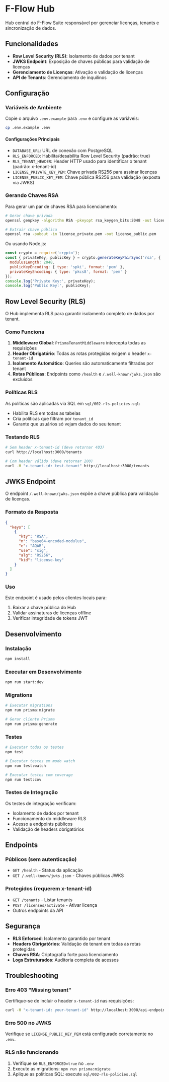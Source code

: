 # F-Flow Hub

Hub central do F-Flow Suite responsável por gerenciar licenças, tenants e sincronização de dados.

## Funcionalidades

- **Row Level Security (RLS)**: Isolamento de dados por tenant
- **JWKS Endpoint**: Exposição de chaves públicas para validação de licenças
- **Gerenciamento de Licenças**: Ativação e validação de licenças
- **API de Tenants**: Gerenciamento de inquilinos

## Configuração

### Variáveis de Ambiente

Copie o arquivo `.env.example` para `.env` e configure as variáveis:

```bash
cp .env.example .env
```

#### Configurações Principais

- `DATABASE_URL`: URL de conexão com PostgreSQL
- `RLS_ENFORCED`: Habilita/desabilita Row Level Security (padrão: true)
- `RLS_TENANT_HEADER`: Header HTTP usado para identificar o tenant (padrão: x-tenant-id)
- `LICENSE_PRIVATE_KEY_PEM`: Chave privada RS256 para assinar licenças
- `LICENSE_PUBLIC_KEY_PEM`: Chave pública RS256 para validação (exposta via JWKS)

### Gerando Chaves RSA

Para gerar um par de chaves RSA para licenciamento:

```bash
# Gerar chave privada
openssl genpkey -algorithm RSA -pkeyopt rsa_keygen_bits:2048 -out license_private.pem

# Extrair chave pública
openssl rsa -pubout -in license_private.pem -out license_public.pem
```

Ou usando Node.js:

```javascript
const crypto = require('crypto');
const { privateKey, publicKey } = crypto.generateKeyPairSync('rsa', {
  modulusLength: 2048,
  publicKeyEncoding: { type: 'spki', format: 'pem' },
  privateKeyEncoding: { type: 'pkcs8', format: 'pem' }
});
console.log('Private Key:', privateKey);
console.log('Public Key:', publicKey);
```

## Row Level Security (RLS)

O Hub implementa RLS para garantir isolamento completo de dados por tenant.

### Como Funciona

1. **Middleware Global**: `PrismaTenantMiddleware` intercepta todas as requisições
2. **Header Obrigatório**: Todas as rotas protegidas exigem o header `x-tenant-id`
3. **Isolamento Automático**: Queries são automaticamente filtradas por tenant
4. **Rotas Públicas**: Endpoints como `/health` e `/.well-known/jwks.json` são excluídos

### Políticas RLS

As políticas são aplicadas via SQL em `sql/002-rls-policies.sql`:

- Habilita RLS em todas as tabelas
- Cria políticas que filtram por `tenant_id`
- Garante que usuários só vejam dados do seu tenant

### Testando RLS

```bash
# Sem header x-tenant-id (deve retornar 403)
curl http://localhost:3000/tenants

# Com header válido (deve retornar 200)
curl -H "x-tenant-id: test-tenant" http://localhost:3000/tenants
```

## JWKS Endpoint

O endpoint `/.well-known/jwks.json` expõe a chave pública para validação de licenças.

### Formato da Resposta

```json
{
  "keys": [
    {
      "kty": "RSA",
      "n": "base64-encoded-modulus",
      "e": "AQAB",
      "use": "sig",
      "alg": "RS256",
      "kid": "license-key"
    }
  ]
}
```

### Uso

Este endpoint é usado pelos clientes locais para:
1. Baixar a chave pública do Hub
2. Validar assinaturas de licenças offline
3. Verificar integridade de tokens JWT

## Desenvolvimento

### Instalação

```bash
npm install
```

### Executar em Desenvolvimento

```bash
npm run start:dev
```

### Migrations

```bash
# Executar migrations
npm run prisma:migrate

# Gerar cliente Prisma
npm run prisma:generate
```

### Testes

```bash
# Executar todos os testes
npm test

# Executar testes em modo watch
npm run test:watch

# Executar testes com coverage
npm run test:cov
```

### Testes de Integração

Os testes de integração verificam:

- Isolamento de dados por tenant
- Funcionamento do middleware RLS
- Acesso a endpoints públicos
- Validação de headers obrigatórios

## Endpoints

### Públicos (sem autenticação)

- `GET /health` - Status da aplicação
- `GET /.well-known/jwks.json` - Chaves públicas JWKS

### Protegidos (requerem x-tenant-id)

- `GET /tenants` - Listar tenants
- `POST /licenses/activate` - Ativar licença
- Outros endpoints da API

## Segurança

- **RLS Enforced**: Isolamento garantido por tenant
- **Headers Obrigatórios**: Validação de tenant em todas as rotas protegidas
- **Chaves RSA**: Criptografia forte para licenciamento
- **Logs Estruturados**: Auditoria completa de acessos

## Troubleshooting

### Erro 403 "Missing tenant"

Certifique-se de incluir o header `x-tenant-id` nas requisições:

```bash
curl -H "x-tenant-id: your-tenant-id" http://localhost:3000/api-endpoint
```

### Erro 500 no JWKS

Verifique se `LICENSE_PUBLIC_KEY_PEM` está configurado corretamente no `.env`.

### RLS não funcionando

1. Verifique se `RLS_ENFORCED=true` no `.env`
2. Execute as migrations: `npm run prisma:migrate`
3. Aplique as políticas SQL: execute `sql/002-rls-policies.sql`